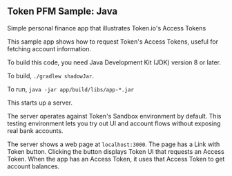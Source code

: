 ## Token PFM Sample: Java

Simple personal finance app that illustrates Token.io's Access Tokens

This sample app shows how to request Token's Access Tokens, useful
for fetching account information.

To build this code, you need Java Development Kit (JDK) version 8 or later.

To build, `./gradlew shadowJar`.

To run, `java -jar app/build/libs/app-*.jar`

This starts up a server.

The server operates against Token's Sandbox environment by default.
This testing environment lets you try out UI and account flows without
exposing real bank accounts.

The server shows a web page at `localhost:3000`. The page has a Link with Token button.
Clicking the button displays Token UI that requests an Access Token.
When the app has an Access Token, it uses that Access Token to get account balances.
